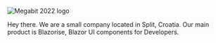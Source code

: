 ![Megabit 2022 logo](https://user-images.githubusercontent.com/900302/183659804-a664a90b-3287-4a73-9d2e-fdb18075a008.png)

Hey there. We are a small company located in Split, Croatia. Our main product is Blazorise, Blazor UI components for Developers.
